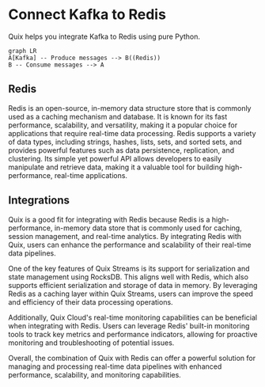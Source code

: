 # Connect Kafka to Redis

Quix helps you integrate Kafka to Redis using pure Python.

```mermaid
graph LR
A[Kafka] -- Produce messages --> B((Redis))
B -- Consume messages --> A
```

## Redis

Redis is an open-source, in-memory data structure store that is commonly used as a caching mechanism and database. It is known for its fast performance, scalability, and versatility, making it a popular choice for applications that require real-time data processing. Redis supports a variety of data types, including strings, hashes, lists, sets, and sorted sets, and provides powerful features such as data persistence, replication, and clustering. Its simple yet powerful API allows developers to easily manipulate and retrieve data, making it a valuable tool for building high-performance, real-time applications.

## Integrations

Quix is a good fit for integrating with Redis because Redis is a high-performance, in-memory data store that is commonly used for caching, session management, and real-time analytics. By integrating Redis with Quix, users can enhance the performance and scalability of their real-time data pipelines.

One of the key features of Quix Streams is its support for serialization and state management using RocksDB. This aligns well with Redis, which also supports efficient serialization and storage of data in memory. By leveraging Redis as a caching layer within Quix Streams, users can improve the speed and efficiency of their data processing operations.

Additionally, Quix Cloud's real-time monitoring capabilities can be beneficial when integrating with Redis. Users can leverage Redis' built-in monitoring tools to track key metrics and performance indicators, allowing for proactive monitoring and troubleshooting of potential issues.

Overall, the combination of Quix with Redis can offer a powerful solution for managing and processing real-time data pipelines with enhanced performance, scalability, and monitoring capabilities.

